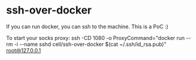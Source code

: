 # ssh-over-docker
If you can run docker, you can ssh to the machine. This is a PoC :)

To start your socks proxy:
    ssh -CD 1080 -o ProxyCommand="docker run --rm -i --name sshd cell/ssh-over-docker $(cat ~/.ssh/id_rsa.pub)" root@127.0.0.1
